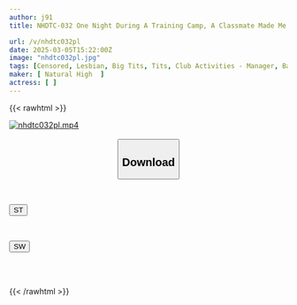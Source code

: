 ```yaml
---
author: j91
title: NHDTC-032 One Night During A Training Camp, A Classmate Made Me Cum Over And Over Again In My Futon, Awakening Me To Lesbianism. A Few Years Later, She Reciprocated With A Slow, Close Nipple Licking, Even Though My Husband Was Nearby.

url: /v/nhdtc032pl
date: 2025-03-05T15:22:00Z
image: "nhdtc032pl.jpg"
tags: [Censored, Lesbian, Big Tits, Tits, Club Activities - Manager, Bath	]
maker: [ Natural High  ]
actress: [ ]
---
```



{{< rawhtml >}}

<div class="video" data-videoid="8VrxjMdJobUGlW">
    <a href="javascript:;">
        <img src="/v/nhdtc032pl/nhdtc032pl.jpg" width="WIDTH" height="HEIGHT" alt="nhdtc032pl.mp4" loading="lazy">
    </a>
</div>

<script type="text/javascript" src="https://j91.asia/asset/on-demand-st.js"></script>

<br>
  <link rel="stylesheet" href="https://j91.asia/asset/bs5.css">
  
  <center>
  <button class="btn btn-primary" type="button" data-bs-toggle="collapse" data-bs-target=".multi-collapse" aria-expanded="false" aria-controls="multiCollapseExample1 multiCollapseExample2"><h2>Download</h2></button></center>
</p>
<div class="row">
  <div class="col">
    <div class="collapse multi-collapse" id="multiCollapseExample1">
      <div class="card card-body">
	      	      <br>
<div class="buttons">  
<p><a href="/v/nhdtc032pl/st.html" target="_blank"><button class="btn-hover color-3"><i class="fa fa-download"></i> ST</button></a></p></div>
    </div>
  </div>
</div>
  <div class="col">
    <div class="collapse multi-collapse" id="multiCollapseExample2">
      <div class="card card-body">
	      <br>
<div class="buttons">
<p><a href="/v/nhdtc032pl/sw.html" target="_blank"><button class="btn-hover color-2"><i class="fa fa-download"></i> SW</button></a></p></div>
<br><br>
      </div>
    </div>
  </div>
</div>

{{< /rawhtml >}}